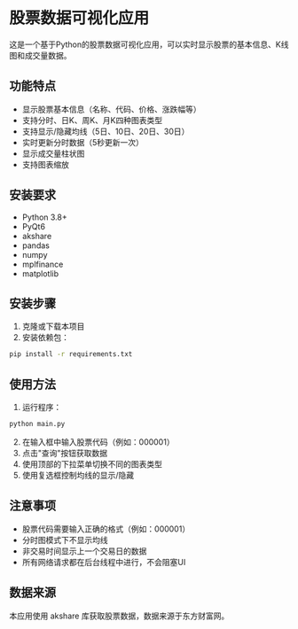 # 股票数据可视化应用

这是一个基于Python的股票数据可视化应用，可以实时显示股票的基本信息、K线图和成交量数据。

## 功能特点

- 显示股票基本信息（名称、代码、价格、涨跌幅等）
- 支持分时、日K、周K、月K四种图表类型
- 支持显示/隐藏均线（5日、10日、20日、30日）
- 实时更新分时数据（5秒更新一次）
- 显示成交量柱状图
- 支持图表缩放

## 安装要求

- Python 3.8+
- PyQt6
- akshare
- pandas
- numpy
- mplfinance
- matplotlib

## 安装步骤

1. 克隆或下载本项目
2. 安装依赖包：
```bash
pip install -r requirements.txt
```

## 使用方法

1. 运行程序：
```bash
python main.py
```

2. 在输入框中输入股票代码（例如：000001）
3. 点击"查询"按钮获取数据
4. 使用顶部的下拉菜单切换不同的图表类型
5. 使用复选框控制均线的显示/隐藏

## 注意事项

- 股票代码需要输入正确的格式（例如：000001）
- 分时图模式下不显示均线
- 非交易时间显示上一个交易日的数据
- 所有网络请求都在后台线程中进行，不会阻塞UI

## 数据来源

本应用使用 akshare 库获取股票数据，数据来源于东方财富网。
